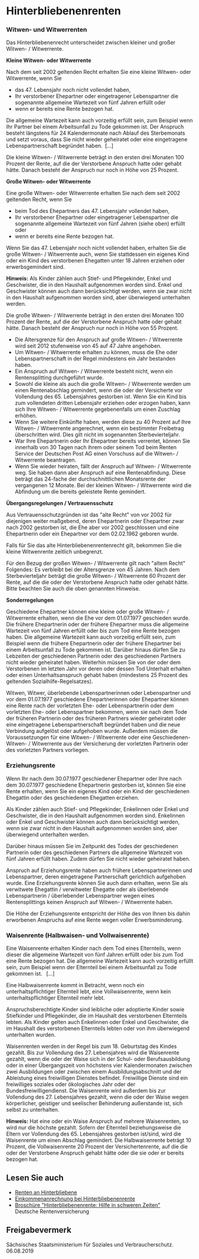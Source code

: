 # Hinterbliebenenrenten

### Witwen- und Witwerrenten

Das Hinterbliebenenrecht unterscheidet zwischen kleiner und großer Witwen- / Witwerrente.

**Kleine Witwen- oder Witwerrente**

Nach dem seit 2002 geltenden Recht erhalten Sie eine kleine Witwen- oder Witwerrente, wenn Sie

* das 47. Lebensjahr noch nicht vollendet haben,
* Ihr verstorbener Ehepartner oder eingetragener Lebenspartner die sogenannte allgemeine Wartezeit von fünf Jahren erfüllt oder
* wenn er bereits eine Rente bezogen hat.

Die allgemeine Wartezeit kann auch vorzeitig erfüllt sein, zum Beispiel wenn Ihr Partner bei einem Arbeitsunfall zu Tode gekommen ist. Der Anspruch besteht längstens für 24 Kalendermonate nach Ablauf des Sterbemonats und setzt voraus, dass Sie nicht wieder geheiratet oder eine eingetragene Lebenspartnerschaft begründet haben. [...]

Die kleine Witwen- / Witwerrente beträgt in den ersten drei Monaten 100 Prozent der Rente, auf die der Verstorbene Anspruch hatte oder gehabt hätte. Danach besteht der Anspruch nur noch in Höhe von 25 Prozent.

**Große Witwen- oder Witwerrente**

Eine große Witwen- oder Witwerrente erhalten Sie nach dem seit 2002 geltenden Recht, wenn Sie

* beim Tod des Ehepartners das 47. Lebensjahr vollendet haben,
* Ihr verstorbener Ehepartner oder eingetragener Lebenspartner die sogenannte allgemeine Wartezeit von fünf Jahren (siehe oben) erfüllt oder
* wenn er bereits eine Rente bezogen hat.

Wenn Sie das 47. Lebensjahr noch nicht vollendet haben, erhalten Sie die große Witwen- / Witwerrente auch, wenn Sie stattdessen ein eigenes Kind oder ein Kind des verstorbenen Ehegatten unter 18 Jahren erziehen oder erwerbsgemindert sind.

**Hinweis:** Als Kinder zählen auch Stief- und Pflegekinder, Enkel und Geschwister, die in den Haushalt aufgenommen worden sind. Enkel und Geschwister können auch dann berücksichtigt werden, wenn sie zwar nicht in den Haushalt aufgenommen worden sind, aber überwiegend unterhalten werden.

Die große Witwen- / Witwerrente beträgt in den ersten drei Monaten 100 Prozent der Rente, auf die der Verstorbene Anspruch hatte oder gehabt hätte. Danach besteht der Anspruch nur noch in Höhe von 55 Prozent.

* Die Altersgrenze für den Anspruch auf große Witwen- / Witwerrente wird seit 2012 stufenweise von 45 auf 47 Jahre angehoben.
* Um Witwen- / Witwerrente erhalten zu können, muss die Ehe oder Lebenspartnerschaft in der Regel mindestens ein Jahr bestanden haben.
* Ein Anspruch auf Witwen- / Witwerrente besteht nicht, wenn ein Rentensplitting durchgeführt wurde.
* Sowohl die kleine als auch die große Witwen- / Witwerrente werden um einen Rentenabschlag gemindert, wenn die oder der Versicherte vor Vollendung des 65. Lebensjahres gestorben ist. Wenn Sie ein Kind bis zum vollendeten dritten Lebensjahr erziehen oder erzogen haben, kann sich Ihre Witwen- / Witwerrente gegebenenfalls um einen Zuschlag erhöhen.
* Wenn Sie weitere Einkünfte haben, werden diese zu 40 Prozent auf Ihre Witwen- / Witwerrente angerechnet, wenn ein bestimmter Freibetrag überschritten wird. Dies gilt nicht im sogenannten Sterbevierteljahr.
* War Ihre Ehepartnerin oder Ihr Ehepartner bereits verrentet, können Sie innerhalb von 30 Tagen nach ihrem oder seinem Tod beim Renten Service der Deutschen Post AG einen Vorschuss auf die Witwen- / Witwerrente beantragen.
* Wenn Sie wieder heiraten, fällt der Anspruch auf Witwen- / Witwerrente weg. Sie haben dann aber Anspruch auf eine Rentenabfindung. Diese beträgt das 24-fache der durchschnittlichen Monatsrente der vergangenen 12 Monate. Bei der kleinen Witwen- / Witwerrente wird die Abfindung um die bereits geleistete Rente gemindert.

**Übergangsregelungen / Vertrauensschutz**

Aus Vertrauensschutzgründen ist das "alte Recht" von vor 2002 für diejenigen weiter maßgebend, deren Ehepartnerin oder Ehepartner zwar nach 2002 gestorben ist, die Ehe aber vor 2002 geschlossen und eine Ehepartnerin oder ein Ehepartner vor dem 02.02.1962 geboren wurde.

Falls für Sie das alte Hinterbliebenenrentenrecht gilt, bekommen Sie die kleine Witwenrente zeitlich unbegrenzt.

Für den Bezug der großen Witwen- / Witwerrente gilt nach "altem Recht" Folgendes: Es verbleibt bei der Altersgrenze von 45 Jahren. Nach dem Sterbevierteljahr beträgt die große Witwen- / Witwerrente 60 Prozent der Rente, auf die die oder der Verstorbene Anspruch hatte oder gehabt hätte. Bitte beachten Sie auch die oben genannten Hinweise.

**Sonderregelungen**

Geschiedene Ehepartner können eine kleine oder große Witwen- / Witwerrente erhalten, wenn die Ehe vor dem 01.07.1977 geschieden wurde. Die frühere Ehepartnerin oder der frühere Ehepartner muss die allgemeine Wartezeit von fünf Jahren erfüllt oder bis zum Tod eine Rente bezogen haben. Die allgemeine Wartezeit kann auch vorzeitig erfüllt sein, zum Beispiel wenn die frühere Ehepartnerin oder der frühere Ehepartner bei einem Arbeitsunfall zu Tode gekommen ist. Darüber hinaus dürfen Sie zu Lebzeiten der geschiedenen Partnerin oder des geschiedenen Partners nicht wieder geheiratet haben. Weiterhin müssen Sie von der oder dem Verstorbenen im letzten Jahr vor deren oder dessen Tod Unterhalt erhalten oder einen Unterhaltsanspruch gehabt haben (mindestens 25 Prozent des geltenden Sozialhilfe-Regelsatzes).

Witwen, Witwer, überlebende Lebenspartnerinnen oder Lebenspartner und vor dem 01.07.1977 geschiedene Ehepartnerinnen oder Ehepartner können eine Rente nach der vorletzten Ehe- oder Lebenspartnerin oder dem vorletzten Ehe- oder Lebenspartner bekommen, wenn sie nach dem Tode der früheren Partnerin oder des früheren Partners wieder geheiratet oder eine eingetragene Lebenspartnerschaft begründet haben und die neue Verbindung aufgelöst oder aufgehoben wurde. Außerdem müssen die Voraussetzungen für eine Witwen- / Witwerrente oder eine Geschiedenen-Witwen- / Witwerrente aus der Versicherung der vorletzten Partnerin oder des vorletzten Partners vorliegen.

### Erziehungsrente

Wenn Ihr nach dem 30.07.1977 geschiedener Ehepartner oder Ihre nach dem 30.07.1977 geschiedene Ehepartnerin gestorben ist, können Sie eine Rente erhalten, wenn Sie ein eigenes Kind oder ein Kind der geschiedenen Ehegattin oder des geschiedenen Ehegatten erziehen.

Als Kinder zählen auch Stief- und Pflegekinder, Enkelinnen oder Enkel und Geschwister, die in den Haushalt aufgenommen worden sind. Enkelinnen oder Enkel und Geschwister können auch dann berücksichtigt werden, wenn sie zwar nicht in den Haushalt aufgenommen worden sind, aber überwiegend unterhalten werden.

Darüber hinaus müssen Sie im Zeitpunkt des Todes der geschiedenen Partnerin oder des geschiedenen Partners die allgemeine Wartezeit von fünf Jahren erfüllt haben. Zudem dürfen Sie nicht wieder geheiratet haben.

Anspruch auf Erziehungsrente haben auch frühere Lebenspartnerinnen und Lebenspartner, deren eingetragene Partnerschaft gerichtlich aufgehoben wurde. Eine Erziehungsrente können Sie auch dann erhalten, wenn Sie als verwitwete Ehegattin / verwitweter Ehegatte oder als überlebende Lebenspartnerin / überlebender Lebenspartner wegen eines Rentensplittings keinen Anspruch auf Witwen- / Witwerrente haben.

Die Höhe der Erziehungsrente entspricht der Höhe des von Ihnen bis dahin erworbenen Anspruchs auf eine Rente wegen voller Erwerbsminderung.

### Waisenrente (Halbwaisen- und Vollwaisenrente)

Eine Waisenrente erhalten Kinder nach dem Tod eines Elternteils, wenn dieser die allgemeine Wartezeit von fünf Jahren erfüllt oder bis zum Tod eine Rente bezogen hat. Die allgemeine Wartezeit kann auch vorzeitig erfüllt sein, zum Beispiel wenn der Elternteil bei einem Arbeitsunfall zu Tode gekommen ist.  [...]

Eine Halbwaisenrente kommt in Betracht, wenn noch ein unterhaltspflichtiger Elternteil lebt, eine Vollwaisenrente, wenn kein unterhaltspflichtiger Elternteil mehr lebt.

Anspruchsberechtigte Kinder sind leibliche oder adoptierte Kinder sowie Stiefkinder und Pflegekinder, die im Haushalt des verstorbenen Elternteils lebten. Als Kinder gelten auch Enkelinnen oder Enkel und Geschwister, die im Haushalt des verstorbenen Elternteils lebten oder von ihm überwiegend unterhalten wurden.

Waisenrenten werden in der Regel bis zum 18. Geburtstag des Kindes gezahlt. Bis zur Vollendung des 27. Lebensjahres wird die Waisenrente gezahlt, wenn die oder der Waise sich in der Schul- oder Berufsausbildung oder in einer Übergangszeit von höchstens vier Kalendermonaten zwischen zwei Ausbildungen oder zwischen einem Ausbildungsabschnitt und der Ableistung eines freiwilligen Dienstes befindet. Freiwillige Dienste sind ein freiwilliges soziales oder ökologisches Jahr oder der Bundesfreiwilligendienst. Die Waisenrente wird außerdem bis zur Vollendung des 27. Lebensjahres gezahlt, wenn die oder der Waise wegen körperlicher, geistiger und seelischer Behinderung außerstande ist, sich selbst zu unterhalten.

**Hinweis:** Hat eine oder ein Waise Anspruch auf mehrere Waisenrenten, so wird nur die höchste gezahlt. Sofern der Elternteil beziehungsweise die Eltern vor Vollendung des 65. Lebensjahres gestorben ist/sind, wird die Waisenrente um einen Abschlag gemindert. Die Halbwaisenrente beträgt 10 Prozent, die Vollwaisenrente 20 Prozent der Versichertenrente, auf die die oder der Verstorbene Anspruch gehabt hätte oder die sie oder er bereits bezogen hat.

## Lesen Sie auch

* [Renten an Hinterbliebene](http://www.deutsche-rentenversicherung.de/Allgemein/de/Navigation/2_Rente_Reha/01_Rente/01_allgemeines/03_rentenarten_und_leistungen/07_rente_an_hinterbliebene_node.html "DRV: Rente an Hinterbliebene")
* [Einkommenanrechnung bei Hinterbliebenenrente](https://www.deutsche-rentenversicherung.de/DRV/DE/Rente/In-der-Rente/Hinzuverdienst-und-Einkommensanrechnung/hinzuverdienst-und-einkommensanrechnung.html#doc9fa85741-b13c-4796-87ed-c14cfe901d1fbodyText9 "Einkommens­anrechnung bei Hinterbliebenen­renten (DRV)")
* [Broschüre "Hinterbliebenenrente: Hilfe in schweren Zeiten"](https://www.deutsche-rentenversicherung.de/SharedDocs/Downloads/DE/Broschueren/national/hinterbliebenenrente_hilfe_in_schweren_zeiten.html "DRV: Broschüre \"Hinterbliebenenrente: Hilfe in schweren Zeiten\"")  
  Deutsche Rentenversicherung

## Freigabevermerk

Sächsisches Staatsministerium für Soziales und Verbraucherschutz. 06.08.2019
